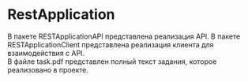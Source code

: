 # RestApplication
В пакете RESTApplicationAPI представлена реализация API. В пакете RESTApplicationClient представлена реализация клиента для взаимодействия с API.  
В файле task.pdf представлен полный текст задания, которое реализовано в проекте.

